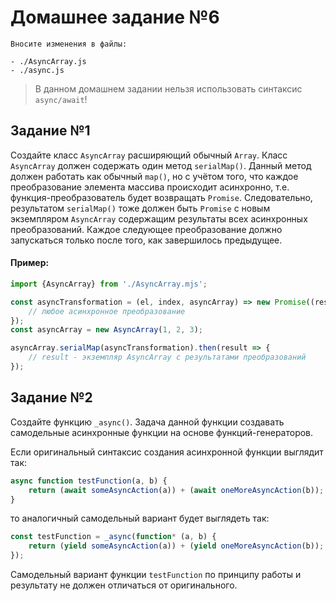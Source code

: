Домашнее задание №6
===================

```
Вносите изменения в файлы:

- ./AsyncArray.js
- ./async.js
```

> В данном домашнем задании нельзя использовать синтаксис `async/await`!

## Задание №1

Создайте класс `AsyncArray` расширяющий обычный `Array`.
Класс `AsyncArray` должен содержать один метод `serialMap()`.
Данный метод должен работать как обычный `map()`, но с учётом того,
что каждое преобразование элемента массива происходит асинхронно,
т.е. функция-преобразователь будет возвращать `Promise`.
Следовательно, результатом `serialMap()` тоже должен быть `Promise` с новым экземпляром `AsyncArray` содержащим результаты всех асинхронных преобразований.
Каждое следующее преобразование должно запускаться только после того, как завершилось предыдущее.

#### Пример:
```javascript
import {AsyncArray} from './AsyncArray.mjs';

const asyncTransformation = (el, index, asyncArray) => new Promise((resolve, reject) => {
    // любое асинхронное преобразование
});
const asyncArray = new AsyncArray(1, 2, 3);

asyncArray.serialMap(asyncTransformation).then(result => {
    // result - экземпляр AsyncArray с результатами преобразований
});
```

## Задание №2

Создайте функцию `_async()`.
Задача данной функции создавать самодельные асинхронные функции на основе функций-генераторов.

Если оригинальный синтаксис создания асинхронной функции выглядит так:
```javascript
async function testFunction(a, b) {
    return (await someAsyncAction(a)) + (await oneMoreAsyncAction(b));
}
```
то аналогичный самодельный вариант будет выглядеть так:
```javascript
const testFunction = _async(function* (a, b) {
    return (yield someAsyncAction(a)) + (yield oneMoreAsyncAction(b));
});
```
Самодельный вариант функции `testFunction` по принципу работы и результату не должен отличаться от оригинального.
